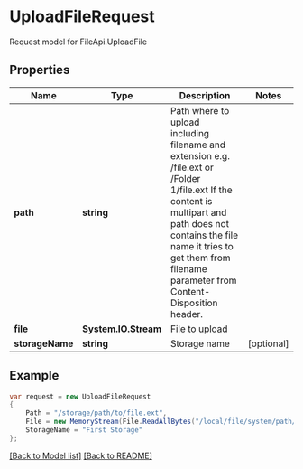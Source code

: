 
# UploadFileRequest

Request model for FileApi.UploadFile

## Properties

Name | Type | Description | Notes
---- | ---- | ----------- | -----
**path** |**string**|Path where to upload including filename and extension e.g. /file.ext or /Folder 1/file.ext             If the content is multipart and path does not contains the file name it tries to get them from filename parameter             from Content-Disposition header.              |
**file** |**System.IO.Stream**|File to upload |
**storageName** |**string**|Storage name |[optional] 

## Example
```csharp
var request = new UploadFileRequest
{ 
    Path = "/storage/path/to/file.ext",
    File = new MemoryStream(File.ReadAllBytes("/local/file/system/path/to/file.ext")),
    StorageName = "First Storage"
};
```

[[Back to Model list]](Models.md) [[Back to README]](README.md)
